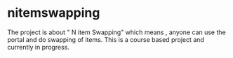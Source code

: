 # nitemswapping
The project is about " N item Swapping" which means , anyone can use the portal and do swapping of items. This is a course based project and currently in progress. 

